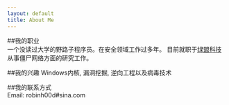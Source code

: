 ```yaml
---
layout: default
title: About Me
---
```


##我的职业  
一个没读过大学的野路子程序员。在安全领域工作过多年。
目前就职于[绿盟科技](http://www.nsfocus.com)从事僵尸网络方面的研究工作。

##我的兴趣
Windows内核, 漏洞挖掘, 逆向工程以及病毒技术

##我的联系方式  
Email: robinh00d#sina.com